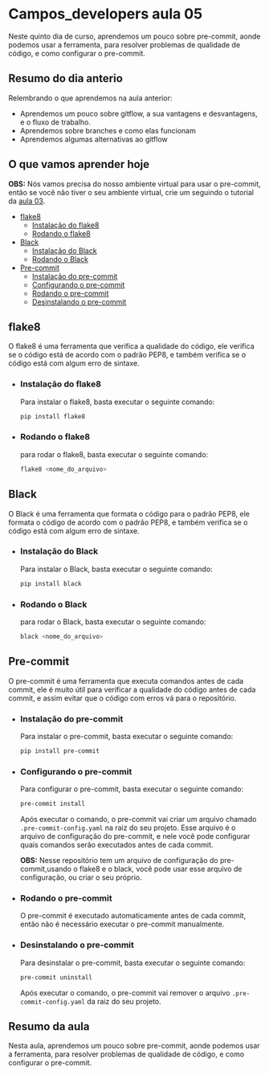 # Campos_developers aula 05

Neste quinto dia de curso, aprendemos um pouco sobre pre-commit, aonde podemos usar a ferramenta, para resolver problemas de qualidade de código, e como configurar o pre-commit.

## Resumo do dia anterio

Relembrando o que aprendemos na aula anterior:

- Aprendemos um pouco sobre gitflow, a sua vantagens e desvantagens, e o fluxo de trabalho.
- Aprendemos sobre branches e como elas funcionam
- Aprendemos algumas alternativas ao gitflow

## O que vamos aprender hoje

**OBS:** Nós vamos precisa do nosso ambiente virtual para usar o pre-commit, então se você não tiver o seu ambiente virtual, crie um seguindo o tutorial da [aula 03](../aula03/README.md).

- [flake8](#flake8)
  - [Instalação do flake8](#instalação-do-flake8)
  - [Rodando o flake8](#rodando-o-flake8)
- [Black](#black)
  - [Instalação do Black](#instalação-do-black)
  - [Rodando o Black](#rodando-o-black)
- [Pre-commit](#pre-commit)
  - [Instalação do pre-commit](#instalação-do-pre-commit)
  - [Configurando o pre-commit](#configurando-o-pre-commit)
  - [Rodando o pre-commit](#rodando-o-pre-commit)
  - [Desinstalando o pre-commit](#desinstalando-o-pre-commit)



## flake8

O flake8 é uma ferramenta que verifica a qualidade do código, ele verifica se o código está de acordo com o padrão PEP8, e também verifica se o código está com algum erro de sintaxe.

- ### Instalação do flake8

    Para instalar o flake8, basta executar o seguinte comando:

    ```bash
    pip install flake8
    ```

- ### Rodando o flake8

    para rodar o flake8, basta executar o seguinte comando:

    ```bash
    flake8 <nome_do_arquivo>
    ```

## Black

O Black é uma ferramenta que formata o código para o padrão PEP8, ele formata o código de acordo com o padrão PEP8, e também verifica se o código está com algum erro de sintaxe.

- ### Instalação do Black

    Para instalar o Black, basta executar o seguinte comando:

    ```bash
    pip install black
    ```

- ### Rodando o Black

    para rodar o Black, basta executar o seguinte comando:

    ```bash
    black <nome_do_arquivo>
    ```

## Pre-commit

O pre-commit é uma ferramenta que executa comandos antes de cada commit, ele é muito útil para verificar a qualidade do código antes de cada commit, e assim evitar que o código com erros vá para o repositório.

- ### Instalação do pre-commit

    Para instalar o pre-commit, basta executar o seguinte comando:

    ```bash
    pip install pre-commit
    ```

- ### Configurando o pre-commit

    Para configurar o pre-commit, basta executar o seguinte comando:

    ```bash
    pre-commit install
    ```

    Após executar o comando, o pre-commit vai criar um arquivo chamado `.pre-commit-config.yaml` na raiz do seu projeto.
    Esse arquivo é o arquivo de configuração do pre-commit, e nele você pode configurar quais comandos serão executados antes de cada commit.

    **OBS:** Nesse repositório tem um arquivo de configuração do pre-commit,usando o flake8 e o black, você pode usar esse arquivo de configuração, ou criar o seu próprio.

- ### Rodando o pre-commit

    O pre-commit é executado automaticamente antes de cada commit, então não é necessário executar o pre-commit manualmente.

- ### Desinstalando o pre-commit

    Para desinstalar o pre-commit, basta executar o seguinte comando:

    ```bash
    pre-commit uninstall
    ```

    Após executar o comando, o pre-commit vai remover o arquivo `.pre-commit-config.yaml` da raiz do seu projeto.

## Resumo da aula

Nesta aula, aprendemos um pouco sobre pre-commit, aonde podemos usar a ferramenta, para resolver problemas de qualidade de código, e como configurar o pre-commit.
